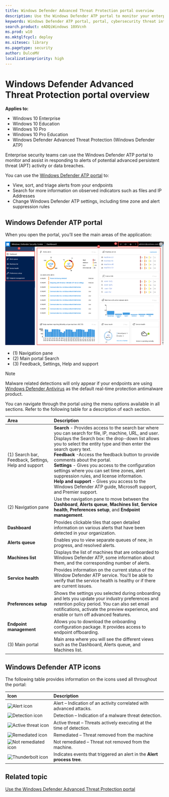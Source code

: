 ```yaml
---
title: Windows Defender Advanced Threat Protection portal overview
description: Use the Windows Defender ATP portal to monitor your enterprise network and assist in responding to alerts to potential advanced persistent threat (APT) activity or data breaches.
keywords: Windows Defender ATP portal, portal, cybersecurity threat intelligence, dashboard, alerts queue, machines list, preferences setup, endpoint management, advanced attacks
search.product: eADQiWindows 10XVcnh
ms.prod: w10
ms.mktglfcycl: deploy
ms.sitesec: library
ms.pagetype: security
author: DulceMV
localizationpriority: high
---
```


# Windows Defender Advanced Threat Protection portal overview

**Applies to:**

- Windows 10 Enterprise
- Windows 10 Education
- Windows 10 Pro
- Windows 10 Pro Education
- Windows Defender Advanced Threat Protection (Windows Defender ATP)

Enterprise security teams can use the Windows Defender ATP portal to monitor and assist in responding to alerts of potential advanced persistent threat (APT) activity or data breaches.

You can use the [Windows Defender ATP portal](https://securitycenter.windows.com/) to:
- View, sort, and triage alerts from your endpoints
- Search for more information on observed indicators such as files and IP Addresses
- Change Windows Defender ATP settings, including time zone and alert suppression rules

## Windows Defender ATP portal
When you open the portal, you’ll see the main areas of the application:

 ![Windows Defender Advanced Threat Protection portal](images/atp-portal.png)

- (1) Navigation pane
- (2) Main portal Search
- (3) Feedback, Settings, Help and support

> [!NOTE]
> Malware related detections will only appear if your endpoints are using [Windows Defender Antivirus](https://technet.microsoft.com/library/mt622091(v=vs.85).aspx) as the default real-time protection antimalware product.

You can navigate through the portal using the menu options available in all sections. Refer to the following table for a description of each section.

Area | Description
:---|:---
(1) Search bar, Feedback, Settings, Help and support | **Search** - Provides access to the search bar where you can search for file, IP, machine, URL, and user. Displays the Search box: the drop-down list allows you to select the entity type and then enter the search query text.  </br> **Feedback** -Access the feedback button to provide comments about the portal. </br> **Settings** - Gives you access to the configuration settings where you can set time zones, alert suppression rules, and license information. </br> **Help and support** - Gives you access to the Windows Defender ATP guide, Microsoft support, and Premier support.
(2) Navigation pane | Use the navigation pane to move between the **Dashboard**, **Alerts queue**, **Machines list**, **Service health**, **Preferences setup**, and **Endpoint management**.
**Dashboard**	| Provides clickable tiles that open detailed information on various alerts that have been detected in your organization.
**Alerts queue** | Enables you to view separate queues of new, in progress, and resolved alerts.
**Machines list** | Displays the list of machines that are onboarded to Windows Defender ATP, some information about them, and the corresponding number of alerts.
**Service health** | Provides information on the current status of the Window Defender ATP service. You'll be able to verify that the service health is healthy or if there are current issues.
**Preferences setup** |	Shows the settings you selected during onboarding and lets you update your industry preferences and retention policy period. You can also set email notifications, activate the preview experience, and enable or turn off advanced features.
**Endpoint management** |	Allows you to download the onboarding configuration package. It provides access to endpoint offboarding.
(3) Main portal| Main area where you will see the different views such as the Dashboard, Alerts queue, and Machines list.

## Windows Defender ATP icons
The following table provides information on the icons used all throughout the portal:

Icon | Description
:---|:---
![Alert icon](images/alert-icon.png)| Alert – Indication of an activity correlated with advanced attacks.
![Detection icon](images/detection-icon.png)| Detection – Indication of a malware threat detection.
![Active threat icon](images/active-threat-icon.png)| Active threat – Threats actively executing at the time of detection.
![Remediated icon](images/remediated-icon.png)| Remediated – Threat removed from the machine
![Not remediated icon](images/not-remediated-icon.png)| Not remediated – Threat not removed from the machine.
![Thunderbolt icon](images/atp-thunderbolt-icon.png) | Indicates events that triggered an alert in the **Alert process tree**.


## Related topic
[Use the Windows Defender Advanced Threat Protection portal](use-windows-defender-advanced-threat-protection.md)

